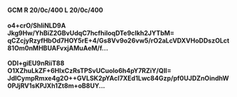 #### GCM R 20/0c/400 L 20/0c/400
**o4+crO/ShliNLD9A**<br/>**Jkg9Hw/YhBiZ2GBvUdqC7hcfhiloqDTe9cIkh2JYTbM=**<br/>**qCZcjyRzyfHbOd7HOY5rE+4/Gs8Vv9o26vw5/rO2aLcVDXVHoDDszOLct81Om0nMHBUAFvxjAMuAeM/f...**<br/><br/>
**ODl+giEU9nRiiT88**<br/>**O1XZhuLkZF+6HIxCzRsTPSvUCuolo6h4pY7RZiY/QII=**<br/>**JdlCympRmxe4g2O++GVLSK2pYAcI7XEd1Lwc84Gzp/pf0UJDZnOindhW0PJjRV1sKPJXh1Zt8m+oB8UY...**